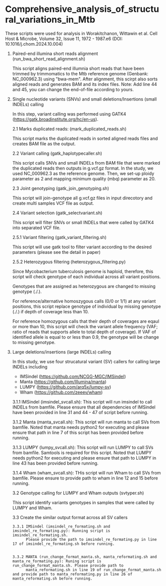 # Comprehensive_analysis_of_structural_variations_in_Mtb
These scripts were used for analysis in Worakitchanon, Wittawin et al. Cell Host & Microbe, Volume 32, Issue 11, 1972 - 1987.e6 (DOI: 10.1016/j.chom.2024.10.004)
 1. Paired-end illumina short reads alignment (run_bwa_short_read_alignment.sh)
   
    This script aligns paired-end illumnia short reads that have been trimmed by trimmomatics to the Mtb reference genome (Genbank: NC_000962.3) using "bwa-mem".
    After alignment, this scirpt also sorts aligned reads and generates BAM and its index files.
    Note: Add line 44 and 45, you can change the end-of-file according to yours.

 2. Single nucleotide variants (SNVs) and small deletions/Insertions (small INDELs) calling

      In this step, variant calling was performed using GATK4 (https://gatk.broadinstitute.org/hc/en-us).

      2.1 Marks duplicated reads: (mark_duplicated_reads.sh)

      This script marks the duplicated reads in sorted aligned reads files and creates BAM file as the output.

      2.2 Variant calling (gatk_haplotypecaller.sh)

      This script calls SNVs and small INDELs from BAM file that were marked the duplicated reads then outputs in g.vcf.gz format. In the study, we used NC_000962.3 as
      the reference genome. Then, we set-up ploidy parameter as 2 and mapping minimum quality (mbq) parameter as 20.

      2.3 Joint genotyping (gatk_join_genotyping.sh)

      This script will join-genotype all g.vcf.gz files in input direcotory and create multi samples VCF file as output.

      2.4 Variant selection (gatk_selectvariant.sh)

      This script will filter SNVs or small INDELs that were called by GATK4 into separated VCF file.

      2.5.1 Variant filtering (gatk_variant_filtering.sh)

      This script will use gatk tool to filter variant according to the desired parameters (please see the detail in paper)

      2.5.2 Heterozygous filtering (heterozygous_filtering.py)

      Since Mycobacterium tuberculosis genome is haploid, therefore, this script will check genotype of each individual across all variant positions.

      Genotypes that are assigned as heterozygous are changed to missing genotype (./.).

      For reference/alternative homoszygous calls (0/0 or 1/1) at any variant positions,
      this script replace genotype of individual by missing genotype (./.) if depth of coverage less than 10.

      For reference homozygous calls that their depth of coverages are eqaul or more than 10, this script will check the variant allele frequency (VAF; ratio of reads that
      supports allele to total depth of coverage). If VAF of identified allele is equal to or less than 0.9, the genotype will be change to missing genotype.

3. Large deletions/insertions (large INDELs) calling

   In this study, we use four strucatural variant (SV) callers for calling large INDELs including
   - IMSindel (https://github.com/NCGG-MGC/IMSindel)
   - Manta (https://github.com/Illumina/manta)
   - LUMPY (https://github.com/arq5x/lumpy-sv)
   - Wham (https://github.com/zeeev/wham)

   3.1.1 IMSindel (imsindel_svcall.sh): This script will run imsindel to call INDELs from bamfile. Please ensure that all dependencies of IMSindel have been provided in line
         31 and 44 - 47 of script before running.

   3.1.2 Manta (manta_svcall.sh): This script will run manta to call SVs from bamfile. Noted that manta needs python2 for executing and please ensure that path in line 7 of
         this script has been provided before running.

   3.1.3 LUMPY (lumpy_svcall.sh): This script will run LUMPY to call SVs from bamfile. Samtools is required for this script.
         Noted that LUMPY needs python2 for executing and please ensure that path to LUMPY in line 43 has been provided before running.

   3.1.4 Wham (wham_svcall.sh): THis script will run Wham to call SVs from bamfile. Please ensure to provide path to wham in line 12 and 15 before running.

   3.2 Genotype calling for LUMPY and Wham outputs (svtyper.sh)

   This script identify variants genotypes in samples that were called by LUMPY and Wham.

   3.3 Create the similar output format across all SV callers

       3.3.1 IMSindel (imsindel_re_formating.sh and imsindel_re_formating.py): Running script is imsindel_re_formating.sh.
             Please provide the path to imsindel_re_formating.py in line 17 of imsindel_re_formating.sh before running.


       3.3.2 MANTA (run_change_format_manta.sh, manta_reformating.sh and manta_re_formating.py): Runing script is run_change_format_manta.sh. Please provide path to
             manta_reformating.sh in line 19 of run_change_format_manta.sh and provide path to manta_reformating.py in line 26 of manta_reformating.sh before running.

 



         
        
